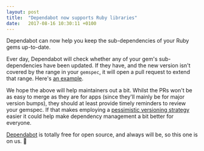```yaml
---
layout: post
title:  "Dependabot now supports Ruby libraries"
date:   2017-08-16 10:30:11 +0100
---
```


Dependabot can now help you keep the sub-dependencies of your Ruby gems
up-to-date.

Ever day, Dependabot will check whether any of your gem's sub-dependencies have
been updated. If they have, and the new version isn't covered by the range in
your `gemspec`, it will open a pull request to extend that range. Here's
[an example][example].

We hope the above will help maintainers out a bit. Whilst the PRs won't be as
easy to merge as they are for apps (since they'll mainly be for major version
bumps), they should at least provide timely reminders to review your gemspec.
If that makes employing a [pessimistic versioning strategy][pessimistic-blog-post]
easier it could help make dependency management a bit better for everyone.

[Dependabot][dependabot] is totally free for open source, and always will be,
so this one is on us. 🎁

[example]: https://github.com/greysteil/spot-gps/pull/7
[pessimistic-blog-post]: https://blog.codeship.com/optimists-guide-pessimistic-library-versioning/
[dependabot]: https://dependabot.com
